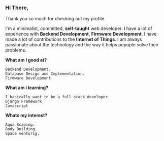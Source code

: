 

<!--
**TechStuffBoy/TechStuffBoy** is a ✨ _special_ ✨ repository because its `README.md` (this file) appears on your GitHub profile.

Here are some ideas to get you started:

- 🔭 I’m currently working on ...
- 🌱 I’m currently learning ...
- 👯 I’m looking to collaborate on ...
- 🤔 I’m looking for help with ...
- 💬 Ask me about ...
- 📫 How to reach me: ...
- 😄 Pronouns: ...
- ⚡ Fun fact: ...
-->

### Hi There,

Thank you so much for checking out my profile.

I'm a minimalist, committed, **self-taught** web developer. I have a lot of experience with **Backend Development**, **Firmware Development**. I have made a lot of contributions to the **Internet of Things**. I am always passionate about the technology and the way it helps pepople solve their problems.

**What am I good at?**
```
Backend Development.
Database Design and Implementation.
Firmware Development.
```

**What am i learning?**
```
I basically want to be a full stack developer.
Django Framework
Javascript
```
**Whats my interest?**
```
Aqua Scaping.
Body Building.
Space venturig.
```




